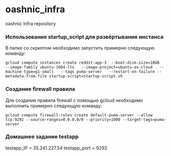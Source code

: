 # oashnic_infra
oashnic Infra repository


### Использование startup_script для развёртывания инстанса

В папке со скриптом необходимо запустить примерно следующую команду:

```
gcloud compute instances create reddit-app-3  --boot-disk-size=10GB   --image-family ubuntu-1604-lts   --image-project=ubuntu-os-cloud   --machine-type=g1-small   --tags puma-server   --restart-on-failure --metadata-from-file startup-script=startup-script.sh
```

### Создание firewall правила

Для создания правила firewall с помощью gcloud необходимо выполнить примерно следующую команду:

```
gcloud compute firewall-rules create default-puma-server --allow tcp:9292 --source-ranges=0.0.0.0/0 --priority=1000 --target-tags=puma-server
```

### Домашнее задание testapp

testapp_IP = 35.241.227.54
testapp_port = 9292
